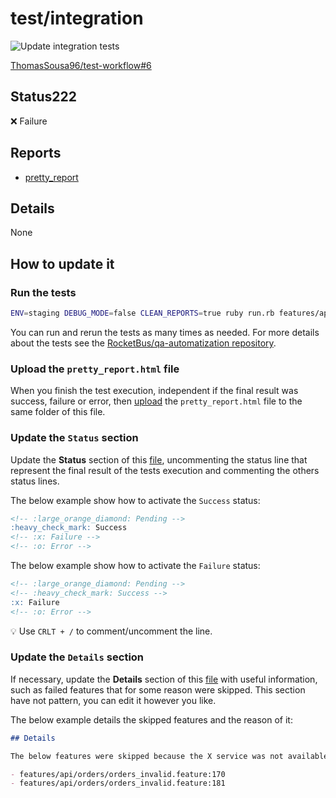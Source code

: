 # test/integration

![Update integration tests](https://github.com/ThomasSousa96/test-pages/actions/workflows/update-integration-tests.yml/badge.svg?branch=master)

[ThomasSousa96/test-workflow#6](https://github.com/ThomasSousa96/test-workflow/pull/6)

## Status222

<!-- :large_orange_diamond: Pending -->
<!-- :heavy_check_mark: Success -->
:x: Failure
<!-- :o: Error -->

## Reports

- [pretty_report](pretty_report.html)

## Details

None

## How to update it

### Run the tests

```sh
ENV=staging DEBUG_MODE=false CLEAN_REPORTS=true ruby run.rb features/api
```

You can run and rerun the tests as many times as needed. For more details about the tests see the [RocketBus/qa-automatization repository](https://github.com/RocketBus/qa-automatization).

### Upload the `pretty_report.html` file

When you finish the test execution, independent if the final result was success, failure or error, then [upload](https://github.com/ThomasSousa96/test-pages/upload/master/docs/test/integration/ThomasSousa96/test-workflow/pull/6) the `pretty_report.html` file to the same folder of this file.

### Update the `Status` section

Update the **Status** section of this [file](https://github.com/ThomasSousa96/test-pages/edit/master/docs/test/integration/ThomasSousa96/test-workflow/pull/6/index.md), uncommenting the status line that represent the final result of the tests execution and commenting the others status lines.

The below example show how to activate the `Success` status:

```md
<!-- :large_orange_diamond: Pending -->
:heavy_check_mark: Success
<!-- :x: Failure -->
<!-- :o: Error -->
```

The below example show how to activate the `Failure` status:

```md
<!-- :large_orange_diamond: Pending -->
<!-- :heavy_check_mark: Success -->
:x: Failure
<!-- :o: Error -->
```

:bulb: Use `CRLT + /` to comment/uncomment the line.

### Update the `Details` section

If necessary, update the **Details** section of this [file](https://github.com/ThomasSousa96/test-pages/edit/master/docs/test/integration/ThomasSousa96/test-workflow/pull/6/index.md) with useful information, such as failed features that for some reason were skipped. This section have not pattern, you can edit it however you like.

The below example details the skipped features and the reason of it:

```md
## Details

The below features were skipped because the X service was not available:

- features/api/orders/orders_invalid.feature:170
- features/api/orders/orders_invalid.feature:181
```
